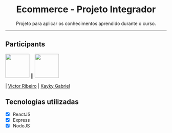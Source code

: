 <h1 align="center">
Ecommerce - Projeto Integrador
</h1>

<p align="center">Projeto para aplicar os conhecimentos aprendido durante o curso.</p>

<hr>

## Participants

<img src="https://avatars.githubusercontent.com/u/89157173?v=4" width="75px;"/> || <img src="https://avatars.githubusercontent.com/u/102265016?v=4" width="75px;"/>

| [Victor Ribeiro](https://github.com/VictorRibeiroH)
| [Kayky Gabriel](https://github.com/KaykyGN)

## Tecnologias utilizadas

- [x] ReactJS
- [x] Express
- [x] NodeJS
